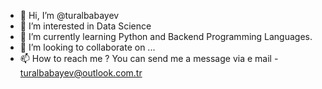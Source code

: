 - 👋 Hi, I’m @turalbabayev
- 👀 I’m interested in Data Science
- 🌱 I’m currently learning Python and Backend Programming Languages.
- 💞️ I’m looking to collaborate on ...
- 📫 How to reach me ? You can send me a message via e mail - turalbabayev@outlook.com.tr

<!---
turalbabayev/turalbabayev is a ✨ special ✨ repository because its `README.md` (this file) appears on your GitHub profile.
You can click the Preview link to take a look at your changes.
--->
